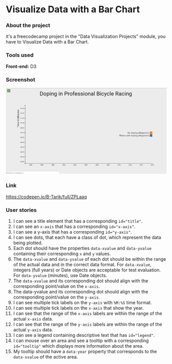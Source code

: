 # Visualize Data with a Bar Chart
### About the project

it's a freecodecamp project in the "Data Visualization Projects" module, you have to Visualize Data with a Bar Chart.

### Tools used

**Front-end:** D3

### Screenshot

![Screenshot](Screenshot_01.gif "Screenshot")

### Link

https://codepen.io/B-Tarik/full/ZPLaaq

### User stories

1. I can see a title element that has a corresponding ```id="title"```.
2. I can see an ```x-axis``` that has a corresponding ```id="x-axis"```.
3. I can see a y-axis that has a corresponding ```id="y-axis"```.
4. I can see dots, that each have a class of dot, which represent the data being plotted.
5. Each dot should have the properties ```data-xvalue``` and ```data-yvalue``` containing their corresponding ```x``` and ```y``` values.
6. The ```data-xvalue``` and ```data-yvalue``` of each dot should be within the range of the actual data and in the correct data format. For ```data-xvalue```, integers (full years) or Date objects are acceptable for test evaluation. For ```data-yvalue``` (minutes), use Date objects.
7. The ```data-xvalue``` and its corresponding dot should align with the corresponding point/value on the ```x-axis```.
8. The data-yvalue and its corresponding dot should align with the corresponding point/value on the ```y-axis```.
9. I can see multiple tick labels on the ```y-axis``` with ```%M:%S``` time format.
10. I can see multiple tick labels on the ```x-axis``` that show the year.
11. I can see that the range of the ```x-axis``` labels are within the range of the actual ```x-axis``` data.
12. I can see that the range of the ```y-axis``` labels are within the range of the actual ```y-axis``` data.
13. I can see a legend containing descriptive text that has ```id="legend"```.
14. I can mouse over an area and see a tooltip with a corresponding ```id="tooltip"``` which displays more information about the area.
15. My tooltip should have a ```data-year``` property that corresponds to the ```data-xvalue``` of the active area.